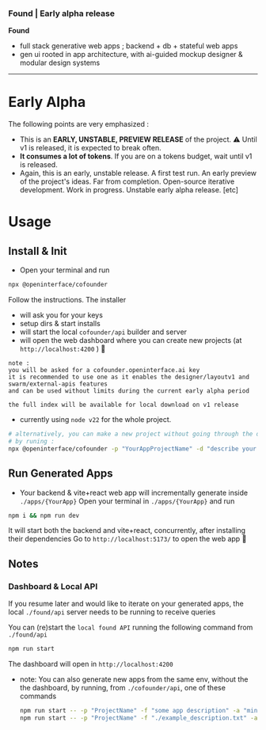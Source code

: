 ### Found | Early alpha release

**Found**
- full stack generative web apps ; backend + db + stateful web apps
- gen ui rooted in app architecture, with ai-guided mockup designer & modular design systems

---

# Early Alpha

The following points are very emphasized :

- This is an **EARLY, UNSTABLE, PREVIEW RELEASE** of the project. ⚠️ Until v1 is released, it is expected to break often. 
- **It consumes a lot of tokens**. If you are on a tokens budget, wait until v1 is released.
- Again, this is an early, unstable release. A first test run. An early preview of the project's ideas. Far from completion. Open-source iterative development. Work in progress. Unstable early alpha release. [etc]


# Usage

## Install & Init

* Open your terminal and run

```sh
npx @openinterface/cofounder
```

Follow the instructions. The installer 
- will ask you for your keys
- setup dirs & start installs
- will start the local `cofounder/api` builder and server
- will open the web dashboard where you can create new projects (at `http://localhost:4200` ) 🎉

```
note :
you will be asked for a cofounder.openinterface.ai key
it is recommended to use one as it enables the designer/layoutv1 and swarm/external-apis features
and can be used without limits during the current early alpha period

the full index will be available for local download on v1 release
```

- currently using `node v22` for the whole project. 

```sh
# alternatively, you can make a new project without going through the dashboard
# by runing :
npx @openinterface/cofounder -p "YourAppProjectName" -d "describe your app here" -a "(optional) design instructions"
```


## Run Generated Apps

- Your backend & vite+react web app will incrementally generate inside `./apps/{YourApp}`
Open your terminal in `./apps/{YourApp}` and run

```sh
npm i && npm run dev
```

It will start both the backend and vite+react, concurrently, after installing their dependencies
Go to `http://localhost:5173/` to open the web app 🎉


## Notes

### Dashboard & Local API

If you resume later and would like to iterate on your generated apps,
the local `./found/api` server needs to be running to receive queries

You can (re)start the `local found API` running the following command from `./found/api`

```sh
npm run start
```

The dashboard will open in `http://localhost:4200`


- note: You can also generate new apps from the same env, without the the dashboard, by running, from `./cofounder/api`, one of these commands
    
    ```sh
    npm run start -- -p "ProjectName" -f "some app description" -a "minimalist and spacious , light theme"
    npm run start -- -p "ProjectName" -f "./example_description.txt" -a "minimalist and spacious , light theme"
    ```
